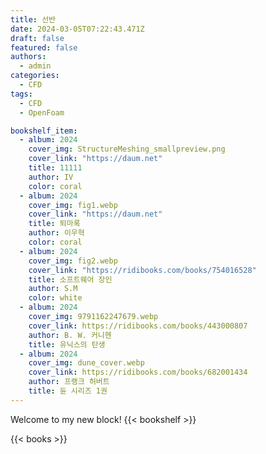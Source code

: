 ```yaml
---
title: 선반 
date: 2024-03-05T07:22:43.471Z
draft: false
featured: false
authors:
  - admin
categories:
  - CFD
tags:
  - CFD
  - OpenFoam

bookshelf_item:
  - album: 2024
    cover_img: StructureMeshing_smallpreview.png
    cover_link: "https://daum.net"
    title: 11111
    author: IV
    color: coral
  - album: 2024
    cover_img: fig1.webp
    cover_link: "https://daum.net"
    title: 퇴마록
    author: 이우혁
    color: coral
  - album: 2024
    cover_img: fig2.webp
    cover_link: "https://ridibooks.com/books/754016528"
    title: 소프트웨어 장인
    author: S.M
    color: white
  - album: 2024
    cover_img: 9791162247679.webp
    cover_link: https://ridibooks.com/books/443000807
    author: B. W. 커니헨
    title: 유닉스의 탄생   
  - album: 2024
    cover_img: dune_cover.webp
    cover_link: https://ridibooks.com/books/682001434
    author: 프랭크 허버트
    title: 듄 시리즈 1권   
---
```


Welcome to my new block!
{{< bookshelf  >}}

{{< books >}}
